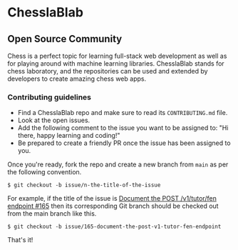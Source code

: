 # ChesslaBlab

## Open Source Community

Chess is a perfect topic for learning full-stack web development as well as for playing around with machine learning libraries. ChesslaBlab stands for chess laboratory, and the repositories can be used and extended by developers to create amazing chess web apps.

### Contributing guidelines

- Find a ChesslaBlab repo and make sure to read its `CONTRIBUTING.md` file.
- Look at the open issues.
- Add the following comment to the issue you want to be assigned to: "Hi there, happy learning and coding!"
- Be prepared to create a friendly PR once the issue has been assigned to you.

Once you're ready, fork the repo and create a new branch from `main` as per the following convention.

```text
$ git checkout -b issue/n-the-title-of-the-issue
```

For example, if the title of the issue is [Document the POST /v1/tutor/fen endpoint #165](https://github.com/chesslablab/chess-api/issues/165) then its corresponding Git branch should be checked out from the main branch like this.

```text
$ git checkout -b issue/165-document-the-post-v1-tutor-fen-endpoint
```

That's it!

